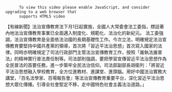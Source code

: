 
          To view this video please enable JavaScript, and consider upgrading to a web browser that
          supports HTML5 video
【有線新聞】法治宣傳教育法下月1日起實施，全國人大常委會法工委指，標誌著內地法治宣傳教育事業已全面邁入制度化、規範化、法治化的新紀元。
法工委強調，法治宣傳教育是全面依法治國的長期基礎性工作。今次立法，明確規定法治宣傳教育要堅持中國共產黨的領導，首次將「習近平法治思想」首次寫入國家的法律。同時亦明確規定了司法行政部門主管法治宣傳教育工作，按照「誰執法誰普法」的精神實行普法責任制等。司法部則強調，要把學習宣傳習近平法治思想作為全民普法的首要任務，進一步築牢全民法治信仰。司法部副部長胡衛列：「將習近平法治思想融入學校教育，全方位進教材、進課堂、進頭腦。用好中國法治實務大講堂，『百名法學家、百場報告會』等法治宣傳教育重要平台，深化習近平法治思想大眾化傳播。引導全社會堅定不移，走中國特色社會主義法治道路。」